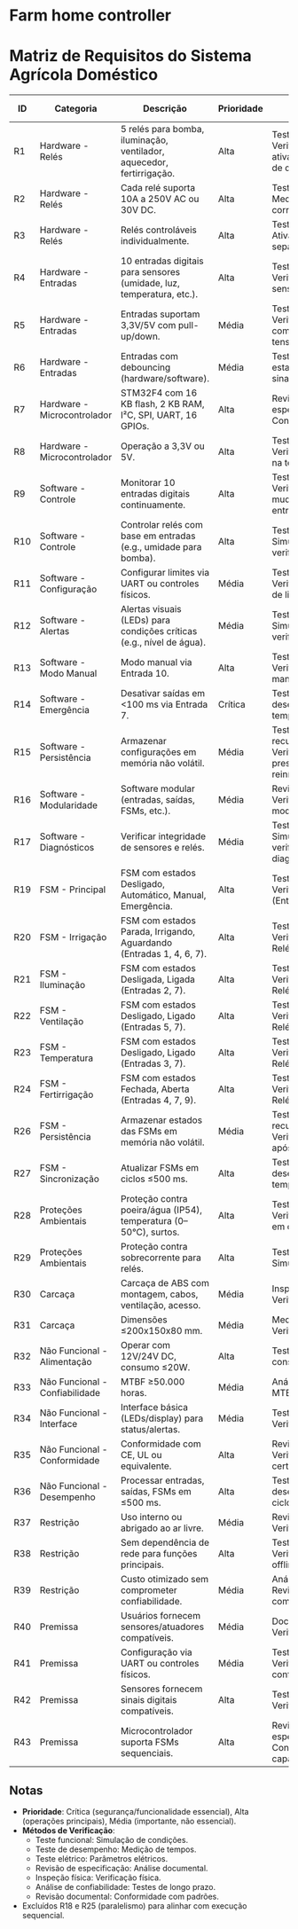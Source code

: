 # Farm home controller
# Matriz de Requisitos do Sistema Agrícola Doméstico

| ID | Categoria | Descrição | Prioridade | Método de Verificação |
|----|-----------|-----------|------------|-----------------------|
| R1 | Hardware - Relés | 5 relés para bomba, iluminação, ventilador, aquecedor, fertirrigação. | Alta | Teste funcional: Verificar ativação/desativação de dispositivos. |
| R2 | Hardware - Relés | Cada relé suporta 10A a 250V AC ou 30V DC. | Alta | Teste de carga: Medir corrente/tensão. |
| R3 | Hardware - Relés | Relés controláveis individualmente. | Alta | Teste funcional: Ativar/desativar relés separadamente. |
| R4 | Hardware - Entradas | 10 entradas digitais para sensores (umidade, luz, temperatura, etc.). | Alta | Teste funcional: Verificar leitura de sensores simulados. |
| R5 | Hardware - Entradas | Entradas suportam 3,3V/5V com pull-up/down. | Média | Teste elétrico: Verificar compatibilidade de tensão. |
| R6 | Hardware - Entradas | Entradas com debouncing (hardware/software). | Média | Teste de estabilidade: Simular sinais ruidosos. |
| R7 | Hardware - Microcontrolador | STM32F4 com 16 KB flash, 2 KB RAM, I²C, SPI, UART, 16 GPIOs. | Alta | Revisão de especificação: Confirmar datasheet. |
| R8 | Hardware - Microcontrolador | Operação a 3,3V ou 5V. | Alta | Teste elétrico: Verificar operação na tensão. |
| R9 | Software - Controle | Monitorar 10 entradas digitais continuamente. | Alta | Teste funcional: Verificar resposta às mudanças de entrada. |
| R10 | Software - Controle | Controlar relés com base em entradas (e.g., umidade para bomba). | Alta | Teste funcional: Simular entradas e verificar relés. |
| R11 | Software - Configuração | Configurar limites via UART ou controles físicos. | Média | Teste de interface: Verificar aplicação de limites. |
| R12 | Software - Alertas | Alertas visuais (LEDs) para condições críticas (e.g., nível de água). | Média | Teste funcional: Simular condições e verificar alertas. |
| R13 | Software - Modo Manual | Modo manual via Entrada 10. | Alta | Teste funcional: Verificar controle manual. |
| R14 | Software - Emergência | Desativar saídas em <100 ms via Entrada 7. | Crítica | Teste de desempenho: Medir tempo de resposta. |
| R15 | Software - Persistência | Armazenar configurações em memória não volátil. | Média | Teste de recuperação: Verificar preservação após reinício. |
| R16 | Software - Modularidade | Software modular (entradas, saídas, FSMs, etc.). | Média | Revisão de código: Verificar estrutura modular. |
| R17 | Software - Diagnósticos | Verificar integridade de sensores e relés. | Média | Teste funcional: Simular falhas e verificar diagnósticos. |
| R19 | FSM - Principal | FSM com estados Desligado, Automático, Manual, Emergência. | Alta | Teste funcional: Verificar transições (Entrada 7, 10). |
| R20 | FSM - Irrigação | FSM com estados Parada, Irrigando, Aguardando (Entradas 1, 4, 6, 7). | Alta | Teste funcional: Verificar transições e Relé 1. |
| R21 | FSM - Iluminação | FSM com estados Desligada, Ligada (Entradas 2, 7). | Alta | Teste funcional: Verificar transições e Relé 2. |
| R22 | FSM - Ventilação | FSM com estados Desligado, Ligado (Entradas 5, 7). | Alta | Teste funcional: Verificar transições e Relé 3. |
| R23 | FSM - Temperatura | FSM com estados Desligado, Ligado (Entradas 3, 7). | Alta | Teste funcional: Verificar transições e Relé 4. |
| R24 | FSM - Fertirrigação | FSM com estados Fechada, Aberta (Entradas 4, 7, 9). | Alta | Teste funcional: Verificar transições e Relé 5. |
| R26 | FSM - Persistência | Armazenar estados das FSMs em memória não volátil. | Média | Teste de recuperação: Verificar estados após reinício. |
| R27 | FSM - Sincronização | Atualizar FSMs em ciclos ≤500 ms. | Alta | Teste de desempenho: Medir tempo de ciclo. |
| R28 | Proteções Ambientais | Proteção contra poeira/água (IP54), temperatura (0–50°C), surtos. | Alta | Teste ambiental: Verificar operação em condições. |
| R29 | Proteções Ambientais | Proteção contra sobrecorrente para relés. | Alta | Teste elétrico: Simular sobrecarga. |
| R30 | Carcaça | Carcaça de ABS com montagem, cabos, ventilação, acesso. | Média | Inspeção física: Verificar design. |
| R31 | Carcaça | Dimensões ≤200x150x80 mm. | Média | Medição física: Verificar dimensões. |
| R32 | Não Funcional - Alimentação | Operar com 12V/24V DC, consumo ≤20W. | Alta | Teste elétrico: Medir consumo. |
| R33 | Não Funcional - Confiabilidade | MTBF ≥50.000 horas. | Média | Análise: Calcular MTBF em testes. |
| R34 | Não Funcional - Interface | Interface básica (LEDs/display) para status/alertas. | Média | Teste funcional: Verificar exibição. |
| R35 | Não Funcional - Conformidade | Conformidade com CE, UL ou equivalente. | Alta | Revisão documental: Verificar certificações. |
| R36 | Não Funcional - Desempenho | Processar entradas, saídas, FSMs em ≤500 ms. | Alta | Teste de desempenho: Medir ciclo. |
| R37 | Restrição | Uso interno ou abrigado ao ar livre. | Média | Revisão de design: Verificar adequação. |
| R38 | Restrição | Sem dependência de rede para funções principais. | Alta | Teste funcional: Verificar operação offline. |
| R39 | Restrição | Custo otimizado sem comprometer confiabilidade. | Média | Análise de custo: Revisar componentes. |
| R40 | Premissa | Usuários fornecem sensores/atuadores compatíveis. | Média | Documentação: Verificar instruções. |
| R41 | Premissa | Configuração via UART ou controles físicos. | Média | Teste funcional: Verificar configuração. |
| R42 | Premissa | Sensores fornecem sinais digitais compatíveis. | Alta | Teste funcional: Verificar sinais. |
| R43 | Premissa | Microcontrolador suporta FSMs sequenciais. | Alta | Revisão de especificação: Confirmar capacidade. |

## Notas
- **Prioridade**: Crítica (segurança/funcionalidade essencial), Alta (operações principais), Média (importante, não essencial).
- **Métodos de Verificação**:
  - Teste funcional: Simulação de condições.
  - Teste de desempenho: Medição de tempos.
  - Teste elétrico: Parâmetros elétricos.
  - Revisão de especificação: Análise documental.
  - Inspeção física: Verificação física.
  - Análise de confiabilidade: Testes de longo prazo.
  - Revisão documental: Conformidade com padrões.
- Excluídos R18 e R25 (paralelismo) para alinhar com execução sequencial.
